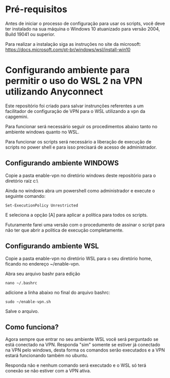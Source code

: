 # Pré-requisitos

Antes de iniciar o processo de configuração para usar os scripts, você deve ter instalado na sua máquina o Windows 10 atuanizado para versão 2004, Build 19041 ou superior.

Para realizar a instalação siga as instruções no site da microsoft:
https://docs.microsoft.com/pt-br/windows/wsl/install-win10

# Configurando ambiente para permitir o uso do WSL 2 na VPN utilizando Anyconnect

Este repositório foi criado para salvar instrunções referentes a um facilitador de configuração de VPN para o WSL utilizando a vpn da capgemini.

Para funcionar será necessário seguir os procedimentos abaixo tanto no ambiente windows quanto no WSL.

Para funcionar os scripts será necessário a liberação de execução de scripts no power shell e para isso precisará de acesso de administrador.

## Configurando ambiente WINDOWS

Copie a pasta enable-vpn no diretório windows deste repositório para o diretório raíz c:\

Ainda no windows abra um powershell como administrador e execute o seguinte comando:
```
Set-ExecutionPolicy Unrestricted
```

E seleciona a opção [A] para aplicar a política para todos os scripts.

Futuramente farei uma versão com o procedumento de assinar o script para não ter que abrir a politica de execução completamente.

## Configurando ambiente WSL
Copie a pasta enable-vpn no diretório WSL para o seu diretório home, ficando no endereço ~/enable-vpn.

Abra seu arquivo bashr para edição
```
nano ~/.bashrc
```

adicione a linha abaixo no final do arquivo bashrc:
```
sudo ~/enable-vpn.sh
```

Salve o arquivo.

## Como funciona?

Agora sempre que entrar no seu ambiente WSL você será perguntado se está conectado na VPN. Responda "sim" somente se estiver já conectado na VPN pelo windows, desta forma os comandos serão executados e a VPN estará funcionando também no ubuntu.

Responda não e nenhum comando será executado e o WSL só terá conexão se não estiver com a VPN ativa.

